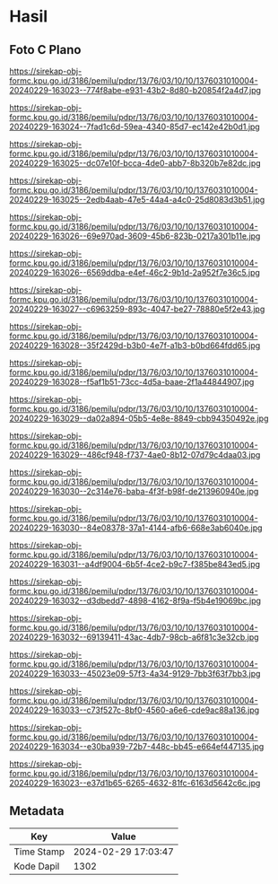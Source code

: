 # Hasil

## Foto C Plano

https://sirekap-obj-formc.kpu.go.id/3186/pemilu/pdpr/13/76/03/10/10/1376031010004-20240229-163023--774f8abe-e931-43b2-8d80-b20854f2a4d7.jpg

https://sirekap-obj-formc.kpu.go.id/3186/pemilu/pdpr/13/76/03/10/10/1376031010004-20240229-163024--7fad1c6d-59ea-4340-85d7-ec142e42b0d1.jpg

https://sirekap-obj-formc.kpu.go.id/3186/pemilu/pdpr/13/76/03/10/10/1376031010004-20240229-163025--dc07e10f-bcca-4de0-abb7-8b320b7e82dc.jpg

https://sirekap-obj-formc.kpu.go.id/3186/pemilu/pdpr/13/76/03/10/10/1376031010004-20240229-163025--2edb4aab-47e5-44a4-a4c0-25d8083d3b51.jpg

https://sirekap-obj-formc.kpu.go.id/3186/pemilu/pdpr/13/76/03/10/10/1376031010004-20240229-163026--69e970ad-3609-45b6-823b-0217a301b11e.jpg

https://sirekap-obj-formc.kpu.go.id/3186/pemilu/pdpr/13/76/03/10/10/1376031010004-20240229-163026--6569ddba-e4ef-46c2-9b1d-2a952f7e36c5.jpg

https://sirekap-obj-formc.kpu.go.id/3186/pemilu/pdpr/13/76/03/10/10/1376031010004-20240229-163027--c6963259-893c-4047-be27-78880e5f2e43.jpg

https://sirekap-obj-formc.kpu.go.id/3186/pemilu/pdpr/13/76/03/10/10/1376031010004-20240229-163028--35f2429d-b3b0-4e7f-a1b3-b0bd664fdd65.jpg

https://sirekap-obj-formc.kpu.go.id/3186/pemilu/pdpr/13/76/03/10/10/1376031010004-20240229-163028--f5af1b51-73cc-4d5a-baae-2f1a44844907.jpg

https://sirekap-obj-formc.kpu.go.id/3186/pemilu/pdpr/13/76/03/10/10/1376031010004-20240229-163029--da02a894-05b5-4e8e-8849-cbb94350492e.jpg

https://sirekap-obj-formc.kpu.go.id/3186/pemilu/pdpr/13/76/03/10/10/1376031010004-20240229-163029--486cf948-f737-4ae0-8b12-07d79c4daa03.jpg

https://sirekap-obj-formc.kpu.go.id/3186/pemilu/pdpr/13/76/03/10/10/1376031010004-20240229-163030--2c314e76-baba-4f3f-b98f-de213960940e.jpg

https://sirekap-obj-formc.kpu.go.id/3186/pemilu/pdpr/13/76/03/10/10/1376031010004-20240229-163030--84e08378-37a1-4144-afb6-668e3ab6040e.jpg

https://sirekap-obj-formc.kpu.go.id/3186/pemilu/pdpr/13/76/03/10/10/1376031010004-20240229-163031--a4df9004-6b5f-4ce2-b9c7-f385be843ed5.jpg

https://sirekap-obj-formc.kpu.go.id/3186/pemilu/pdpr/13/76/03/10/10/1376031010004-20240229-163032--d3dbedd7-4898-4162-8f9a-f5b4e19069bc.jpg

https://sirekap-obj-formc.kpu.go.id/3186/pemilu/pdpr/13/76/03/10/10/1376031010004-20240229-163032--69139411-43ac-4db7-98cb-a6f81c3e32cb.jpg

https://sirekap-obj-formc.kpu.go.id/3186/pemilu/pdpr/13/76/03/10/10/1376031010004-20240229-163033--45023e09-57f3-4a34-9129-7bb3f63f7bb3.jpg

https://sirekap-obj-formc.kpu.go.id/3186/pemilu/pdpr/13/76/03/10/10/1376031010004-20240229-163033--c73f527c-8bf0-4560-a6e6-cde9ac88a136.jpg

https://sirekap-obj-formc.kpu.go.id/3186/pemilu/pdpr/13/76/03/10/10/1376031010004-20240229-163034--e30ba939-72b7-448c-bb45-e664ef447135.jpg

https://sirekap-obj-formc.kpu.go.id/3186/pemilu/pdpr/13/76/03/10/10/1376031010004-20240229-163023--e37d1b65-6265-4632-81fc-6163d5642c6c.jpg


## Metadata

| Key        | Value               |
| ---------- | ------------------- |
| Time Stamp | 2024-02-29 17:03:47 |
| Kode Dapil | 1302                |



